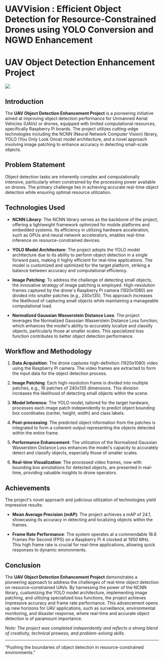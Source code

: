 # UAVVision : Efficient Object Detection for Resource-Constrained Drones using YOLO Conversion and NGWD Enhancement
# UAV Object Detection Enhancement Project


![](https://github.com/Your_Repository_Name/Your_GIF_Name.gif)


## Introduction

The **UAV Object Detection Enhancement Project** is a pioneering initiative aimed at improving object detection performance for Unmanned Aerial Vehicles (UAVs) or drones, equipped with limited computational resources, specifically Raspberry Pi boards. The project utilizes cutting-edge technologies including the NCNN (Neural Network Computer Vision) library, YOLO (You Only Look Once) model architecture, and a novel approach involving image patching to enhance accuracy in detecting small-scale objects.

## Problem Statement

Object detection tasks are inherently complex and computationally intensive, particularly when constrained by the processing power available on drones. The primary challenge lies in achieving accurate real-time object detection while ensuring optimal resource utilization.

## Technologies Used

- **NCNN Library**: The NCNN library serves as the backbone of the project, offering a lightweight framework optimized for mobile platforms and embedded systems. Its efficiency in utilizing hardware acceleration, such as GPUs and neural network accelerators, enables real-time inference on resource-constrained devices.

- **YOLO Model Architecture**: The project adopts the YOLO model architecture due to its ability to perform object detection in a single forward pass, making it highly efficient for real-time applications. The model is customized and optimized for the target platform, striking a balance between accuracy and computational efficiency.

- **Image Patching**: To address the challenge of detecting small objects, the innovative strategy of image patching is employed. High-resolution frames captured by the drone's Raspberry Pi camera (1920x1080) are divided into smaller patches (e.g., 240x135). This approach increases the likelihood of capturing small objects while maintaining a manageable computational load.

- **Normalized Gaussian Wasserstein Distance Loss**: The project leverages the Normalized Gaussian Wasserstein Distance Loss function, which enhances the model's ability to accurately localize and classify objects, particularly those at smaller scales. This specialized loss function contributes to better object detection performance.

## Workflow and Methodology

1. **Data Acquisition**: The drone captures high-definition (1920x1080) video using the Raspberry Pi camera. The video frames are extracted to form the input data for the object detection process.

2. **Image Patching**: Each high-resolution frame is divided into multiple patches, e.g., 16 patches of 240x135 dimensions. This division increases the likelihood of detecting small objects within the scene.

3. **Model Inference**: The YOLO model, tailored for the target hardware, processes each image patch independently to predict object bounding box coordinates (center, height, width) and class labels.

4. **Post-processing**: The predicted object information from the patches is integrated to form a coherent output representing the objects detected within the entire frame.

5. **Performance Enhancement**: The utilization of the Normalized Gaussian Wasserstein Distance Loss enhances the model's capacity to accurately detect and classify objects, especially those of smaller scales.

6. **Real-time Visualization**: The processed video frames, now with bounding box annotations for detected objects, are presented in real-time, providing valuable insights to drone operators.

## Achievements

The project's novel approach and judicious utilization of technologies yield impressive results:

- **Mean Average Precision (mAP)**: The project achieves a mAP of 24.1, showcasing its accuracy in detecting and localizing objects within the frames.

- **Frame Rate Performance**: The system operates at a commendable 18.8 Frames Per Second (FPS) on a Raspberry Pi 4 clocked at 1950 MHz. This high frame rate is crucial for real-time applications, allowing quick responses to dynamic environments.

## Conclusion

The **UAV Object Detection Enhancement Project** demonstrates a pioneering approach to address the challenges of real-time object detection on resource-constrained UAVs. By harnessing the power of the NCNN library, customizing the YOLO model architecture, implementing image patching, and utilizing specialized loss functions, the project achieves impressive accuracy and frame rate performance. This advancement opens up new horizons for UAV applications, such as surveillance, environmental monitoring, and disaster response, where real-time and accurate object detection is of paramount importance.

*Note: The project was completed independently and reflects a strong blend of creativity, technical prowess, and problem-solving skills.*

---
"Pushing the boundaries of object detection in resource-constrained environments."
